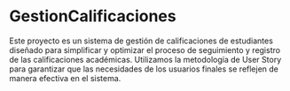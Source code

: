 # GestionCalificaciones
Este proyecto es un sistema de gestión de calificaciones de estudiantes diseñado para simplificar y optimizar el proceso de seguimiento y registro de las calificaciones académicas. Utilizamos la metodología de User Story para garantizar que las necesidades de los usuarios finales se reflejen de manera efectiva en el sistema. 
